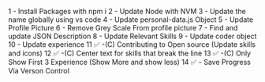 1 - Install Packages with npm i
2 - Update Node with NVM
3 - Update the name globally using vs code
4 - Update personal-data.js Object
5 - Update Profile Picture
6 - Remove Grey Scale From profile picture
7 - Find and update JSON Description
8 - Update Relevant Skills
9 - Update coder object
10 -  Update experience
11 ✅ -(C) Contributing to Open source (Update skills and icons)
12 ✅ -(C) Center text for skills that break the line
13 ✅ -(C) Only Show First 3 Experience (Show More and show less)
14 ✅ - Save Progress Via Verson Control